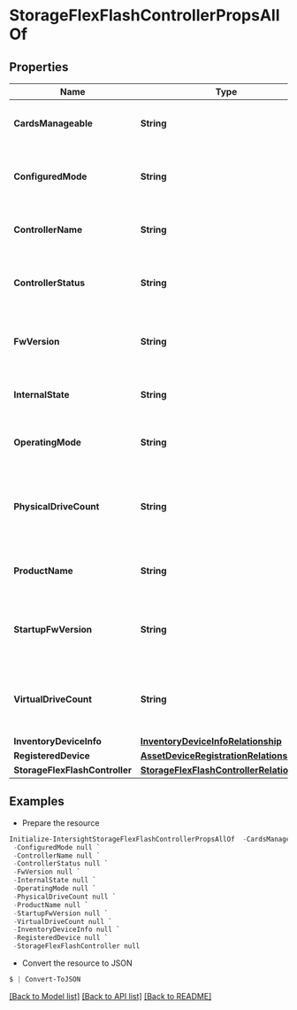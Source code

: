# StorageFlexFlashControllerPropsAllOf
## Properties

Name | Type | Description | Notes
------------ | ------------- | ------------- | -------------
**CardsManageable** | **String** | Manageable card on the flex flash controller. | [optional] 
**ConfiguredMode** | **String** | Mode configured on the flex flash controller. | [optional] 
**ControllerName** | **String** | The current name of the flex flash controller. | [optional] 
**ControllerStatus** | **String** | The current status of the flex flash controller. | [optional] 
**FwVersion** | **String** | Firmware version of the flex flash controller. | [optional] 
**InternalState** | **String** | Internal state of the flex flash controller. | [optional] 
**OperatingMode** | **String** | Operating mode of flex flash controller. | [optional] 
**PhysicalDriveCount** | **String** | Number of connected physical drives to a specific Flex flash controller. | [optional] 
**ProductName** | **String** | Product name of the flex flash controller. | [optional] 
**StartupFwVersion** | **String** | Startup firmware version of the Flex flash controller. | [optional] 
**VirtualDriveCount** | **String** | Number of virtual drives for a specific Flex flash controller. | [optional] 
**InventoryDeviceInfo** | [**InventoryDeviceInfoRelationship**](InventoryDeviceInfoRelationship.md) |  | [optional] 
**RegisteredDevice** | [**AssetDeviceRegistrationRelationship**](AssetDeviceRegistrationRelationship.md) |  | [optional] 
**StorageFlexFlashController** | [**StorageFlexFlashControllerRelationship**](StorageFlexFlashControllerRelationship.md) |  | [optional] 

## Examples

- Prepare the resource
```powershell
Initialize-IntersightStorageFlexFlashControllerPropsAllOf  -CardsManageable null `
 -ConfiguredMode null `
 -ControllerName null `
 -ControllerStatus null `
 -FwVersion null `
 -InternalState null `
 -OperatingMode null `
 -PhysicalDriveCount null `
 -ProductName null `
 -StartupFwVersion null `
 -VirtualDriveCount null `
 -InventoryDeviceInfo null `
 -RegisteredDevice null `
 -StorageFlexFlashController null
```

- Convert the resource to JSON
```powershell
$ | Convert-ToJSON
```

[[Back to Model list]](../README.md#documentation-for-models) [[Back to API list]](../README.md#documentation-for-api-endpoints) [[Back to README]](../README.md)

